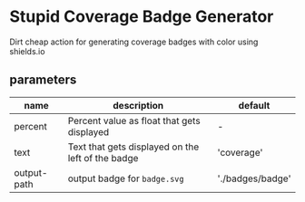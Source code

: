 # Stupid Coverage Badge Generator
Dirt cheap action for generating coverage badges with color using shields.io

## parameters

| name | description | default |
| - | - | - |
| percent | Percent value as float that gets displayed | - |
| text | Text that gets displayed on the left of the badge | 'coverage' |
| output-path | output badge for ```badge.svg``` | './badges/badge' |

